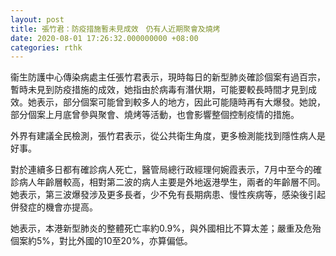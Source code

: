 ```yaml
---
layout: post
title: 張竹君：防疫措施暫未見成效　仍有人近期聚會及燒烤
date: 2020-08-01 17:26:32.000000000 +08:00
categories: rthk
---
```


衞生防護中心傳染病處主任張竹君表示，現時每日的新型肺炎確診個案有過百宗，暫時未見到防疫措施的成效，她指由於病毒有潛伏期，可能要較長時間才見到成效。她表示，部分個案可能曾到較多人的地方，因此可能隨時再有大爆發。她說，部分個案上月底曾參與聚會、燒烤等活動，也會影響整個控制疫情的措施。

外界有建議全民檢測，張竹君表示，從公共衛生角度，更多檢測能找到隱性病人是好事。

對於連續多日都有確診病人死亡，醫管局總行政經理何婉霞表示，7月中至今的確診病人年齡層較高，相對第二波的病人主要是外地返港學生，兩者的年齡層不同。她表示，第三波爆發涉及更多長者，少不免有長期病患、慢性疾病等，感染後引起併發症的機會亦提高。

她表示，本港新型肺炎的整體死亡率約0.9%，與外國相比不算太差；嚴重及危殆個案約5%，對比外國的10至20%，亦算偏低。
